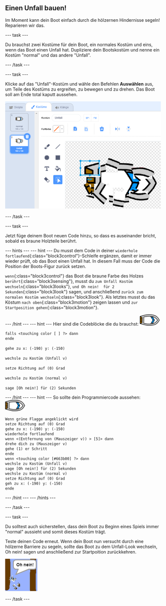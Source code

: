 ## Einen Unfall bauen!

Im Moment kann dein Boot einfach durch die hölzernen Hindernisse segeln! Reparieren wir das.

--- task ---

Du brauchst zwei Kostüme für dein Boot, ein normales Kostüm und eins, wenn das Boot einen Unfall hat. Dupliziere dein Bootskostüm und nenne ein Kostüm "normal" und das andere "Unfall".

--- /task ---

--- task ---

Klicke auf das "Unfall"-Kostüm und wähle den Befehlen **Auswählen** aus, um Teile des Kostüms zu ergreifen, zu bewegen und zu drehen. Das Boot soll am Ende total kaputt aussehen.

![Screenshot](images/boat-hit-costume-annotated.png)

--- /task ---

--- task ---

Jetzt füge deinem Boot neuen Code hinzu, so dass es auseinander bricht, sobald es braune Holzteile berührt.

--- hints ---
 --- hint --- Du musst dem Code in deiner `wiederhole fortlaufend`{:class="block3control"}-Schleife ergänzen, damit er immer wieder prüft, ob das Boot einen Unfall hat. In diesem Fall muss der Code die Position der Boots-Figur zurück setzen.

`wenn`{:class="block3control"} das Boot die braune Farbe des Holzes `berührt`{:class="block3sensing"}, musst du `zum Unfall Kostüm wechseln`{:class="block3looks"}, `und Oh nein!  für 2 Sekunden`{:class="block3look"} sagen, und anschließend `zurück zum normalen Kostüm wechseln`{:class="block3look"}. Als letztes musst du das Köstum `nach oben`{:class="block3motion"} zeigen lassen und `zur Startposition gehen`{:class="block3motion"}.

--- /hint --- --- hint --- Hier sind die Codeblöcke die du brauchst: ![Boots-Kostüm](images/boat_resize.png)

```blocks3
falls <touching color [ ] ?> dann
ende

gehe zu x: (-190) y: (-150)

wechsle zu Kostüm (Unfall v)

setze Richtung auf (0) Grad

wechsle zu Kostüm (normal v)

sage [Oh nein!] für (2) Sekunden
```

--- /hint --- --- hint --- So sollte dein Programmiercode aussehen: ![Boots-Kostüm](images/boat_resize.png)

```blocks3
Wenn grüne Flagge angeklickt wird
setze Richtung auf (0) Grad
gehe zu x: (-190) y: (-150)
wiederhole fortlaufend
wenn <(Entfernung von (Mauszeiger v)) > [5]> dann
drehe dich zu (Mauszeiger v)
gehe (1) er Schritt
ende
wenn <touching color [#663b00] ?> dann
wechsle zu Kostüm (Unfall v)
sage [Oh nein!] für (2) Sekunden
wechsle zu Kostüm (normal v)
setze Richtung auf (0) Grad
geh zu x: (-190) y: (-150)
ende
```

--- /hint --- --- /hints ---

--- /task ---

--- task ---

Du solltest auch sicherstellen, dass dein Boot zu Beginn eines Spiels immer "normal" aussieht und somit dieses Kostüm trägt.

Teste deinen Code erneut. Wenn dein Boot nun versucht durch eine hölzerne Barriere zu segeln, sollte das Boot zu dem Unfall-Look wechseln, Oh nein! sagen und anschließend zur Startpoition zurückkehren.

![screenshot](images/boat-crash.png)

--- /task ---
